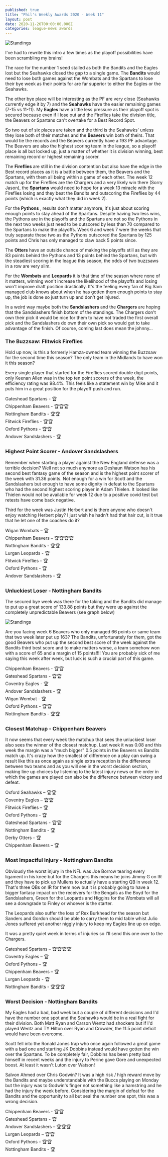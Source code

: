 ```yaml
---
published: true
title: "Phil's Weekly Awards 2020 - Week 11"
layout: post
date: 2020-11-26T00:00:00.000Z
categories: league-news awards
---
```


![Standings]({{site.baseurl}}/images/awards-week-11-2020-assets/table.png)

I've had to rewrite this intro a few times as the playoff possibilities have been scrambling my brains!

The race for the number 1 seed stalled as both the Bandits and the Eagles lost but the Seahawks closed the gap to a single game. The **Bandits** would need to lose both games against the Wombats and the Spartans to lose their bye week as their points for are far superior to either the Eagles or the Seahawks.

The other bye place will be interesting as the PF are very close (Seahawks currently edge it by 7) and the **Seahawks** have the easier remaining games (7-15 vs 11-11). My **Eagles** have a little less pressure as their playoff spot is secured because even if I lose out and the Fireflies take the division title, the Beavers or Spartans can't overtake for a Best Record Spot.

So two out of six places are taken and the third is the Seahawks' unless they lose both of their matches and the **Beavers** win both of theirs. That would tie the records and the Beavers currently have a 193 PF advantage. The Beavers are also the highest scoring team in the league, so a playoff place is all but locked up, just a matter of whether it is division winning, best remaining record or highest remaining scorer.

The **Fireflies** are still in the division contention but also have the edge in the Best record places as it is a battle between them, the Beavers and the Spartans, with them all being within a game of each other. The week 12 match up for the Fireflies are the Chargers and a very likely win there (Sorry Jason), the **Spartans** would need to hope for a week 13 miracle with the Fireflies losing and they beat the Bandits and outscoring the Fireflies by 44 points (which is exactly what they did in week 2).

For the **Pythons** , results don't matter anymore, it's just about scoring enough points to stay ahead of the Spartans. Despite having two less wins, the Pythons are in the playoffs and the Spartans are not so the Pythons in the next two weeks just need to be outscored by less than 70 compared to the Spartans to make the playoffs. Week 6 and week 7 were the weeks that truly separate these two as the Pythons outscored the Spartans by 125 points and Chris has only managed to claw back 5 points since.

The **Otters** have an outside chance of making the playoffs still as they are 83 points behind the Pythons and 13 points behind the Spartans, but with the steadiest scoring in the league this season, the odds of two buzzsaws in a row are very slim.

For the **Wombats** and **Leopards** it is that time of the season where none of it matters, winning won't increase the likelihood of the playoffs and losing won't improve draft position drastically. It's the feeling every fan of Big Sam managed club knows about when he has gotten them enough points to stay up, the job is done so just turn up and don't get injured.

In a weird way maybe both the **Sandslashers** and the **Chargers** are hoping that the Sandslashers finish bottom of the standings. The Chargers don't own their pick it would be nice for them to have not traded the first overall pick and the Sandslashers do own their own pick so would get to take advantage of the finish. Of course, coming last does mean the johnny…

### The Buzzsaw: Flitwick Fireflies
                 
Hold up now, is this a formerly Hamza-owned team winning the Buzzsaw for the second time this season? The only team in the Midlands to have won it this season?

Every single player that started for the Fireflies scored double digit points, only Keenan Allen was in the top ten point scorers of the week, the efficiency rating was 98.4%. This feels like a statement win by Mike and it puts him in a great position for the playoff push and run.

Gateshead Spartans - 🏆  
Chippenham Beavers - 🏆🏆🏆  
Nottingham Bandits - 🏆🏆  
Flitwick Fireflies - 🏆🏆  
Oxford Pythons - 🏆🏆  
Andover Sandslashers - 🏆  
 
### Highest Point Scorer - Andover Sandslashers

Remember when starting a player against the New England defense was a terrible decision? Well not so much anymore as Deshaun Watson has his second best fantasy game of the season and is the highest point scorer of the week with 31.36 points. Not enough for a win for Scott and the Sandslashers but enough to have some dignity in defeat to the Spartans who had the second highest scoring player in Adam Thielen. It looked like Thielen would not be available for week 12 due to a positive covid test but retests have come back negative.

Third for the week was Justin Herbert and is there anyone who doesn't enjoy watching Herbert play? I just wish he hadn't had that hair cut, is it true that he let one of the coaches do it?

Wigan Wombats – 🏆  
Chippenham Beavers – 🏆🏆🏆🏆  
Nottingham Bandits - 🏆🏆  
Lurgan Leopards - 🏆  
Flitwick Fireflies - 🏆  
Oxford Pythons - 🏆  
Andover Sandslashers - 🏆  
 
### Unluckiest Loser - Nottingham Bandits

The secured bye week was there for the taking and the Bandits did manage to put up a great score of 133.88 points but they were up against the completely unpredictable Beavers (see graph below)

![Standings]({{site.baseurl}}/images/awards-week-11-2020-assets/beavers.png)

Are you facing week 6 Beavers who only managed 66 points or same team that two week later put up 163? The Bandits, unfortunately for them, got the good Beavers who put up the second best score of the week against the Bandits third best score and to make matters worse, a team somehow won with a score of 65 and a margin of 15 points!!!! You are probably sick of me saying this week after week, but luck is such a crucial part of this game.

Chippenham Beavers - 🏆🏆  
Gateshead Spartans - 🏆🏆  
Coventry Eagles - 🏆  
Andover Sandslashers - 🏆  
Wigan Wombat - 🏆  
Oxford Pythons - 🏆🏆  
Nottingham Bandits - 🏆🏆  
  
### Closest Matchup - Chippenham Beavers

It now seems that every week the matchup that sees the unluckiest loser also sees the winner of the closest matchup. Last week it was 0.08 and this week the margin was a "much bigger" 0.5 points in the Beavers vs Bandits match up. It's crazy how the smallest of difference on a play can swing a result like this as once again as single extra reception is the difference between two teams and as you will see in the worst decision section, making line up choices by listening to the latest injury news or the order in which the games are played can also be the difference between victory and defeat.
 
Oxford Seahawks – 🏆🏆  
Coventry Eagles – 🏆🏆  
Flitwick Fireflies – 🏆  
Oxford Pythons - 🏆  
Gateshead Spartans - 🏆🏆  
Nottingham Bandits - 🏆  
Derby Otters - 🏆  
Chippenham Beavers – 🏆  
 
### Most Impactful Injury - Nottingham Bandits

Obviously the worst injury in the NFL was Joe Borrow tearing every ligament in his knee but for the Chargers this means he joins Jimmy G on IR and they have to pick up Mullens to actually have a starting QB in week 12. That's three QBs on IR for them now but it is probably going to have a bigger fantasy impact on the receivers for the Bengals as the Boyd for the Sandslashers, Green for the Leopards and Higgins for the Wombats will all see a downgrade to Finley or whoever is the starter.

The Leopards also suffer the loss of Rex Burkhead for the season but Sanders and Gordon should be able to carry them to mid table whist Julio Jones suffered yet another niggly injury to keep my Eagles line up on edge.

It was a pretty quiet week in terms of injuries so I'll send this one over to the Chargers.
 
Gateshead Spartans – 🏆🏆🏆🏆  
Coventry Eagles – 🏆  
Oxford Pythons – 🏆  
Chippenham Beavers – 🏆  
Lurgan Leopards - 🏆  
Nottingham Bandits - 🏆🏆🏆  
 
### Worst Decision - Nottingham Bandits

My Eagles had a bad, bad week but a couple of different decisions and I'd have the number one spot and the Seahawks would be in a real fight for their division. Both Matt Ryan and Carson Wentz had shockers but if I'd played Wentz and TY Hilton over Ryan and Crowder, the 11.5 point deficit would have been overcome.

Scott fell into the Ronald Jones trap who once again followed a great game with a bad one and starting JK Dobbins instead would have gotten the win over the Spartans. To be completely fair, Dobbins has been pretty bad himself in recent weeks and the injury to Perine gave Gore and unexpected boost. At least it wasn't Luton over Watson!

Salvon Ahmed over Chris Godwin? It was a high risk / high reward move by the Bandits and maybe understandable with the Buccs playing on Monday but the injury was to Godwin's finger not something like a hamstring and he had the injury the week before. Considering the margin of defeat for the Bandits and the opportunity to all but seal the number one spot, this was a wrong decision.

Chippenham Beavers - 🏆🏆  
Gateshead Spartans - 🏆  
Andover Sandslashers – 🏆🏆🏆  
Lurgan Leopards  – 🏆🏆  
Oxford Pythons - 🏆🏆  
Nottingham Bandits - 🏆  